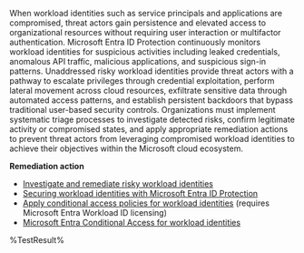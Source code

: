When workload identities such as service principals and applications are compromised, threat actors gain persistence and elevated access to organizational resources without requiring user interaction or multifactor authentication. Microsoft Entra ID Protection continuously monitors workload identities for suspicious activities including leaked credentials, anomalous API traffic, malicious applications, and suspicious sign-in patterns. Unaddressed risky workload identities provide threat actors with a pathway to escalate privileges through credential exploitation, perform lateral movement across cloud resources, exfiltrate sensitive data through automated access patterns, and establish persistent backdoors that bypass traditional user-based security controls. Organizations must implement systematic triage processes to investigate detected risks, confirm legitimate activity or compromised states, and apply appropriate remediation actions to prevent threat actors from leveraging compromised workload identities to achieve their objectives within the Microsoft cloud ecosystem.

**Remediation action**

- [Investigate and remediate risky workload identities](https://learn.microsoft.com/entra/id-protection/concept-workload-identity-risk)
- [Securing workload identities with Microsoft Entra ID Protection](https://learn.microsoft.com/entra/id-protection/concept-workload-identity-risk)
- [Apply conditional access policies for workload identities](https://learn.microsoft.com/entra/identity/conditional-access/workload-identity) (requires Microsoft Entra Workload ID licensing)
- [Microsoft Entra Conditional Access for workload identities](https://learn.microsoft.com/entra/identity/conditional-access/workload-identity)

<!--- Results --->
%TestResult%
